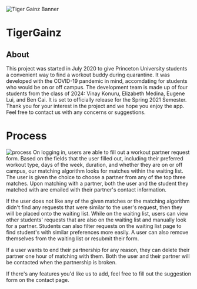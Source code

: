 ![Tiger Gainz Banner](Pictures/tigergainzimage.jpg)
# TigerGainz
## About
This project was started in July 2020 to give Princeton University students a convenient way to find a workout buddy during quarantine. It was developed with the COVID-19 pandemic in mind, accomdating for students who would be on or off campus. The development team is made up of four students from the class of 2024: Vinay Konuru, Elizabeth Medina, Eugene Lui, and Ben Cai. It is set to officially release for the Spring 2021 Semester. Thank you for your interest in the project and we hope you enjoy the app. Feel free to contact us with any concerns or suggestions.
# Process
![process](Pictures/flowchart.png)
On logging in, users are able to fill out a workout partner request form. Based on the fields that the user filled out, including their preferred workout type, days of the week, duration, and whether they are on or off campus, our matching algorithm looks for matches within the waiting list. The user is given the choice to choose a partner from any of the top three matches. Upon matching with a partner, both the user and the student they matched with are emailed with their partner's contact information.

If the user does not like any of the given matches or the matching algorithm didn't find any requests that were similar to the user's request, then they will be placed onto the waiting list. While on the waiting list, users can view other students' requests that are also on the waiting list and manually look for a partner. Students can also filter requests on the waiting list page to find student's with similar preferences more easily. A user can also remove themselves from the waiting list or resubmit their form.

If a user wants to end their partnership for any reason, they can delete their partner one hour of matching with them. Both the user and their partner will be contacted when the partnership is broken. 

If there's any features you'd like us to add, feel free to fill out the suggestion form on the contact page.
